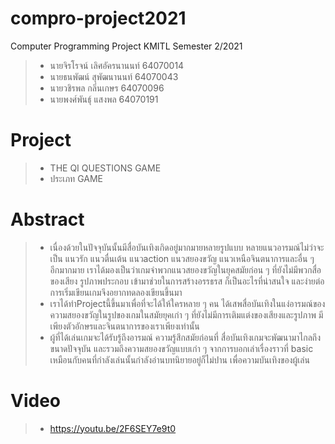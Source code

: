 # compro-project2021
Computer Programming Project
KMITL Semester 2/2021
> * นายจิรโรจน์ 	เลิศอัครนานนท์ 	64070014
> * นายธนพัฒน์ 	สุพัฒนานนท์ 	64070043
> * นายวชิรพล 	กลิ่นเกษร 	64070096
> * นายพงศ์พันธุ์ 	แสงพล 		64070191
# Project 
> * THE QI QUESTIONS GAME
> * ประเภท GAME
# Abstract
> * เนื่องด้วยในปัจจุบันนั้นมีสื่อบันเทิงเกิดอยู่มากมายหลายรูปแบบ หลายแนวอารมณ์ไม่ว่าจะเป็น แนวรัก แนวตื่นเต้น แนวaction แนวสยองขวัญ แนวเหนือจินตนาการและอื่น ๆ อีกมากมาย เราได้มองเป็นว่าเกมจำพวกแนวสยองขวัญในยุคสมัยก่อน ๆ ที่ยังไม่มีพวกสื่อ ของเสียง รูปภาพประกอบ เข้ามาช่วยในการสร้างอรรธรส ก็เป็นอะไรที่น่าสนใจ และง่ายต่อการเริ่มเขียนเกมจึงอยากทดลองเขียนขึ้นมา
> * เราได้ทำProjectนี้ขึ้นมาเพื่อที่จะได้ให้ใครหลาย ๆ คน ได้เสพสื่อบันเทิงในแง่อารมณ์ของความสยองขวัญในรูปของเกมในสมัยยุคเก่า ๆ ที่ยังไม่มีการเติมแต่งของเสียงและรูปภาพ มีเพียงตัวอักษรและจินตนาการของเราเพียงเท่านั้น
> * ผู้ที่ได้เล่นเกมจะได้รับรู้ถึงอารมณ์ ความรู้สึกสมัยก่อนที่ สื่อบันเทิงเกมจะพัฒนามาไกลถึงขนาดปัจจุบัน และรวมถึงความสยองขวัญแบบเก่า ๆ จากการบอกเล่าเรื่องราวที่ basic เหมือนกับคนที่กำลังเล่นนั้นกำลังอ่านบทนิยายอยู่ก็ไม่ปาน เพื่อความบันเทิงของผู้เล่น

# Video 
> * https://youtu.be/2F6SEY7e9t0
